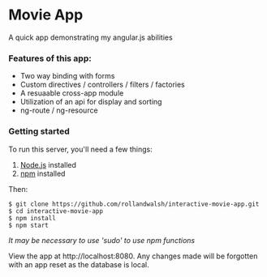 # Movie App
A quick app demonstrating my angular.js abilities

### Features of this app:

- Two way binding with forms
- Custom directives / controllers / filters / factories
- A resuaable cross-app module
- Utilization of an api for display and sorting
- ng-route / ng-resource

### Getting started

To run this server, you'll need a few things:

1. [Node.js](http://nodejs.org) installed
2. [npm](https://www.npmjs.com) installed

Then: 

```
$ git clone https://github.com/rollandwalsh/interactive-movie-app.git
$ cd interactive-movie-app
$ npm install
$ npm start
```

*It may be necessary to use 'sudo' to use npm functions*

View the app at http://localhost:8080. Any changes made will be forgotten with an app reset as the database is local.

